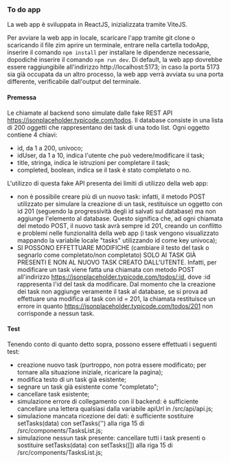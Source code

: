 ### To do app
La web app è sviluppata in ReactJS, inizializzata tramite ViteJS.

Per avviare la web app in locale, scaricare l'app tramite git clone o scaricando il file zim aprire un terminale, entrare nella cartella todoApp, inserire il comando `npm install` per installare le dipendenze necessarie, dopodiché inserire il comando `npm run dev`. Di default, la web app dovrebbe essere raggiungibile all'indirizzo http://localhost:5173; in caso la porta 5173 sia già occupata da un altro processo, la web app verrà avviata su una porta differente, verificabile dall'output del terminale.

#### Premessa
Le chiamate al backend sono simulate dalle fake REST API https://jsonplaceholder.typicode.com/todos. Il database consiste in una lista di 200 oggetti che rappresentano dei task di una todo list. Ogni oggetto contiene 4 chiavi:
- id, da 1 a 200, univoco;
- idUser, da 1 a 10, indica l'utente che può vedere/modificare il task;
- title, stringa, indica le istruzioni per completare il task;
- completed, boolean, indica se il task è stato completato o no.

L'utilizzo di questa fake API presenta dei limiti di utilizzo della web app:
- non è possibile creare più di un nuovo task: infatti, il metodo POST utilizzato per simulare la creazione di un task, restituisce un oggetto con id 201 (seguendo la progressività degli id salvati sul database) ma non aggiunge l'elemento al database. Questo significa che, ad ogni chiamata del metodo POST, il nuovo task avrà sempre id 201, creando un conflitto e problemi nelle funzionalità della web app (i task vengono visualizzato mappando la variabile locale "tasks" utilizzando id come key univoca);
- SI POSSONO EFFETTUARE MODIFICHE (cambiare il testo del task o segnarlo come completato/non completato) SOLO AI TASK GIÀ PRESENTI E NON AL NUOVO TASK CREATO DALL'UTENTE. Infatti, per modificare un task viene fatta una chiamata con metodo POST all'indirizzo https://jsonplaceholder.typicode.com/todos/:id, dove :id rappresenta l'id del task da modificare. Dal momento che la creazione dei task non aggiunge veramente il task al database, se si prova ad effettuare una modifica al task con id = 201, la chiamata restituisce un errore in quanto https://jsonplaceholder.typicode.com/todos/201 non corrisponde a nessun task.

#### Test
Tenendo conto di quanto detto sopra, possono essere effettuati i seguenti test:
- creazione nuovo task (purtroppo, non potra essere modificato; per tornare alla situazione iniziale, ricaricare la pagina);
- modifica testo di un task già esistente;
- segnare un task già esistente come "completato";
- cancellare task esistente;
- simulazione errore di collegamento con il backend: è sufficiente cancellare una lettera qualsiasi dalla variabile apiUrl in /src/api/api.js;
- simulazione mancata ricezione dei dati: è sufficiente sostituire setTasks(data) con setTasks('') alla riga 15 di /src/components/TasksList.js;
- simulazione nessun task presente: cancellare tutti i task presenti o sostituire setTasks(data) con setTasks([]) alla riga 15 di /src/components/TasksList.js;